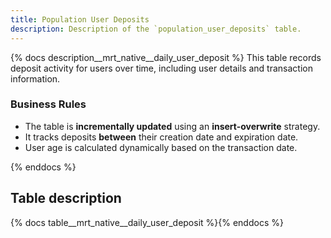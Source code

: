 ```yaml
---
title: Population User Deposits
description: Description of the `population_user_deposits` table.
---
```


{% docs description__mrt_native__daily_user_deposit %}
This table records deposit activity for users over time, including user details and transaction information.

### **Business Rules**
- The table is **incrementally updated** using an **insert-overwrite** strategy.
- It tracks deposits **between** their creation date and expiration date.
- User age is calculated dynamically based on the transaction date.

{% enddocs %}

## Table description

{% docs table__mrt_native__daily_user_deposit %}{% enddocs %}
